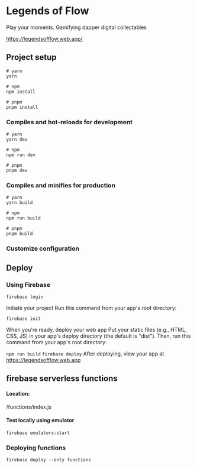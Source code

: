 # Legends of Flow
Play your moments. Gamifying dapper digital collectables

https://legendsofflow.web.app/

## Project setup

```
# yarn
yarn

# npm
npm install

# pnpm
pnpm install
```

### Compiles and hot-reloads for development

```
# yarn
yarn dev

# npm
npm run dev

# pnpm
pnpm dev
```

### Compiles and minifies for production

```
# yarn
yarn build

# npm
npm run build

# pnpm
pnpm build
```

### Customize configuration

## Deploy

### Using Firebase

`firebase login`

Initiate your project
Run this command from your app's root directory:

`firebase init`

When you're ready, deploy your web app
Put your static files (e.g., HTML, CSS, JS) in your app's deploy directory (the default is "dist"). Then, run this
command from your app's root directory:

`npm run build`
`firebase deploy`
After deploying, view your app at https://legendsofflow.web.app

## firebase serverless functions

#### Location:

/functions/index.js

#### Test locally using emulator

`firebase emulators:start`

### Deploying functions

`firebase deploy --only functions`

